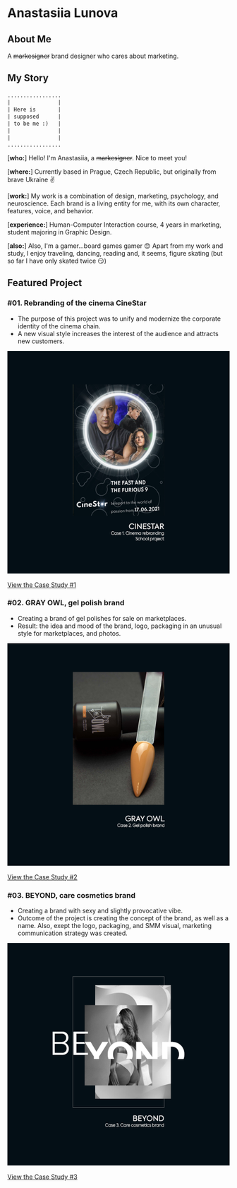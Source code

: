 # Anastasiia Lunova

## About Me
A ~~markesigner~~ brand designer who cares about marketing.

## My Story

```
.................
|               |
| Here is       |
| supposed      |
| to be me :)   |
|               |
|               |
.................
```

[__who:__] Hello! I'm Anastasiia, a ~~markesigner~~. Nice to meet you!

[__where:__] Currently based in Prague, Czech Republic, but originally from brave Ukraine ✌

[__work:__] My work is a combination of design, marketing, psychology, and neuroscience. Each brand is a living entity for me, with its own character, features, voice, and behavior. 

 [__experience:__] Human-Computer Interaction course, 4 years in marketing, student majoring in Graphic Design.

[__also:__] Also, I'm a gamer...board games gamer 😊 Apart from my work and study, I enjoy traveling, dancing, reading and, it seems, figure skating (but so far I have only skated twice 😏)

## Featured Project


### #01. Rebranding of the cinema CineStar

- The purpose of this project was to unify and modernize the corporate identity of the cinema chain.
- A new visual style increases the interest of the audience and attracts new customers.

![Case study #1: rebranding of the cinema CineStar. Project preview.](images/case-study-01.png)

[View the Case Study #1](case-study-01.md)



### #02. GRAY OWL, gel polish brand

- Creating a brand of gel polishes for sale on marketplaces.
- Result: the idea and mood of the brand, logo, packaging in an unusual style for marketplaces, and photos.

![Case study #2: GRAY OWL, gel polish brand. Project preview.](images/case-study-02.png)

[View the Case Study #2](case-study-02.md)


### #03. BEYOND, care cosmetics brand

- Creating a brand with sexy and slightly provocative vibe.
- Outcome of the project is creating the concept of the brand, as well as a name. Also, exept the logo, packaging, and SMM visual, marketing communication strategy was created.

![Case study #3: BEYOND, care cosmetics brand. Project preview.](images/case-study-03.png)

[View the Case Study #3](case-study-03.md)
